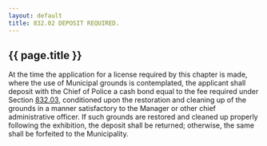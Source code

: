 ```yaml
---
layout: default 
title: 832.02 DEPOSIT REQUIRED.
---
```


{{ page.title }}
----------------

At the time the application for a license required by this chapter is
made, where the use of Municipal grounds is contemplated, the applicant
shall deposit with the Chief of Police a cash bond equal to the fee
required under Section [832.03](3c4500d7.html), conditioned upon the
restoration and cleaning up of the grounds in a manner satisfactory to
the Manager or other chief administrative officer. If such grounds are
restored and cleaned up properly following the exhibition, the deposit
shall be returned; otherwise, the same shall be forfeited to the
Municipality.
